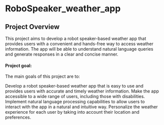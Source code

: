 # RoboSpeaker_weather_app

## Project Overview

This project aims to develop a robot speaker-based weather app that provides users with a convenient and hands-free way to access weather information. The app will be able to understand natural language queries and generate responses in a clear and concise manner.

#### Project goal:

The main goals of this project are to:

Develop a robot speaker-based weather app that is easy to use and provides users with accurate and timely weather information.
Make the app accessible to a wide range of users, including those with disabilities.
Implement natural language processing capabilities to allow users to interact with the app in a natural and intuitive way.
Personalize the weather experience for each user by taking into account their location and preferences.
